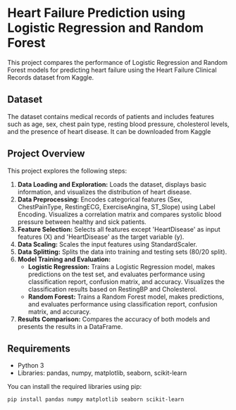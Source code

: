# Heart Failure Prediction using Logistic Regression and Random Forest

This project compares the performance of Logistic Regression and Random Forest models for predicting heart failure using the Heart Failure Clinical Records dataset from Kaggle.

## Dataset

The dataset contains medical records of patients and includes features such as age, sex, chest pain type, resting blood pressure, cholesterol levels, and the presence of heart disease.  It can be downloaded from Kaggle
## Project Overview

This project explores the following steps:

1. **Data Loading and Exploration:** Loads the dataset, displays basic information, and visualizes the distribution of heart disease.
2. **Data Preprocessing:** Encodes categorical features (Sex, ChestPainType, RestingECG, ExerciseAngina, ST_Slope) using Label Encoding.  Visualizes a correlation matrix and compares systolic blood pressure between healthy and sick patients.
3. **Feature Selection:** Selects all features except 'HeartDisease' as input features (X) and 'HeartDisease' as the target variable (y).
4. **Data Scaling:** Scales the input features using StandardScaler.
5. **Data Splitting:** Splits the data into training and testing sets (80/20 split).
6. **Model Training and Evaluation:**
    * **Logistic Regression:** Trains a Logistic Regression model, makes predictions on the test set, and evaluates performance using classification report, confusion matrix, and accuracy. Visualizes the classification results based on RestingBP and Cholesterol.
    * **Random Forest:** Trains a Random Forest model, makes predictions, and evaluates performance using classification report, confusion matrix, and accuracy.
7. **Results Comparison:** Compares the accuracy of both models and presents the results in a DataFrame.

## Requirements

* Python 3
* Libraries: pandas, numpy, matplotlib, seaborn, scikit-learn

You can install the required libraries using pip:

```bash
pip install pandas numpy matplotlib seaborn scikit-learn
```
